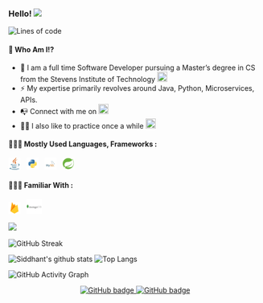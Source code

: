 ### Hello!  <img src="https://github.com/TheDudeThatCode/TheDudeThatCode/blob/master/Assets/Hi.gif" width="29px">

![Lines of code](https://img.shields.io/badge/From%20Hello%20World%20I've%20written-4124786%20Lines%20of%20code-blue)

#### 🤔 Who Am I!?

- 🏫 I am a full time Software Developer pursuing a Master’s degree in CS from the Stevens Institute of Technology <a href="https://www.stevens.edu"><img src="http://www.stevens.edu/news/newspoints/brand-logos/Stevens-Apparel-Color-R.png" width="20" height="20"></a>
- ⚡️ My expertise primarily revolves around Java, Python, Microservices, APIs.
- 📭 Connect with me on <a href="https://www.linkedin.com/in/patel-rut/"><img src="https://www.flaticon.com/svg/static/icons/svg/174/174857.svg" width="20" height="20"></a>
- 🐱‍💻 I also like to practice once a while <a href="https://www.hackerrank.com/rutpatel"><img src="https://upload.wikimedia.org/wikipedia/commons/4/40/HackerRank_Icon-1000px.png" width="20" height="20"></a>

#### 👨🏻‍💻 Mostly Used Languages, Frameworks :

<img height="24" src="https://raw.githubusercontent.com/github/explore/80688e429a7d4ef2fca1e82350fe8e3517d3494d/topics/java/java.png">&nbsp;&nbsp;
<img height="24" src="https://raw.githubusercontent.com/github/explore/80688e429a7d4ef2fca1e82350fe8e3517d3494d/topics/python/python.png">&nbsp;&nbsp;
<img height="24" src="https://raw.githubusercontent.com/github/explore/80688e429a7d4ef2fca1e82350fe8e3517d3494d/topics/mysql/mysql.png">&nbsp;&nbsp;
<img height="24" src="https://raw.githubusercontent.com/github/explore/80688e429a7d4ef2fca1e82350fe8e3517d3494d/topics/spring-boot/spring-boot.png">


#### 👨🏻‍💻 Familiar With :

<img height="24" src="https://raw.githubusercontent.com/github/explore/80688e429a7d4ef2fca1e82350fe8e3517d3494d/topics/firebase/firebase.png">&nbsp;&nbsp;
<img height="30" src="https://raw.githubusercontent.com/github/explore/80688e429a7d4ef2fca1e82350fe8e3517d3494d/topics/mongodb/mongodb.png">&nbsp;&nbsp;

<img src="https://github-profile-trophy.vercel.app/?username=darkerror96&theme=onedark&column=3&margin-w=15&margin-h=15">

![GitHub Streak](https://github-readme-streak-stats.herokuapp.com/?user=darkerror96&theme=tokyonight)

![Siddhant's github stats](https://github-readme-stats.vercel.app/api?username=darkerror96&show_icons=true&hide_border=true&theme=onedark) 
![Top Langs](https://github-readme-stats.vercel.app/api/top-langs/?username=darkerror96&layout=compact&theme=onedark)

![GitHub Activity Graph](https://activity-graph.herokuapp.com/graph?username=darkerror96)  


<p align="center">
  <a href="https://github.com/darkerror96?tab=followers">
    <img src="https://img.shields.io/github/followers/darkerror96?label=Followers&logo=GitHub&style=for-the-badge" alt="GitHub badge" />
  </a>
  <a href="https://github.com/darkerror96?tab=stars">
    <img src="https://img.shields.io/github/stars/darkerror96??label=Stars&logo=GitHub&style=for-the-badge" alt="GitHub badge" />
  </a>
</p>
